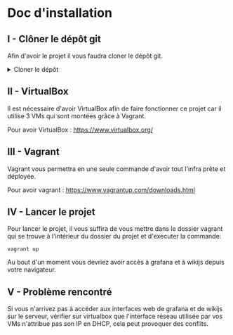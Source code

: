 # Doc d'installation

## I - Clôner le dépôt git

Afin d'avoir le projet il vous faudra cloner le dépôt git. 

<details>
<summary>Cloner le dépôt</summary>
<br>

en HTTPS : `git clone https://github.com/oliverrier/ProjetUFInfraB2.git`

en SSH : `git clone ssh://git@github.com/oliverrier/ProjetUFInfraB2.git`
</details>

## II - VirtualBox

Il est nécessaire d'avoir VirtualBox afin de faire fonctionner ce projet car il utilise 3 VMs qui sont montées grâce à Vagrant.

Pour avoir VirtualBox : https://www.virtualbox.org/

## III - Vagrant

Vagrant vous permettra en une seule commande d'avoir tout l'infra prête et déployée.

Pour avoir vagrant : https://www.vagrantup.com/downloads.html

## IV - Lancer le projet

Pour lancer le projet, il vous suffira de vous mettre dans le dossier vagrant qui se trouve à l'intérieur du dossier du projet et d'executer la commande: 

`vagrant up`

Au bout d'un moment vous devriez avoir accès à grafana et à wikijs depuis votre navigateur.


## V - Problème rencontré

Si vous n'arrivez pas à accéder aux interfaces web de grafana et de wikijs sur le serveur, vérifier sur virtualbox que l'interface réseau utilisée par vos VMs n'attribue pas son IP en DHCP, cela peut provoquer des conflits.
